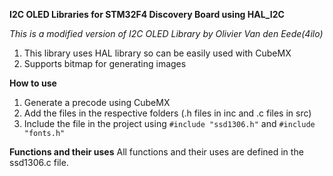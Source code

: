 ﻿**I2C OLED Libraries for STM32F4 Discovery Board using HAL_I2C**

*This is a modified version of I2C OLED Library by  Olivier Van den Eede(4ilo)*

1. This library uses HAL library so can be easily used with CubeMX
2. Supports bitmap for generating images

**How to use**
1. Generate a precode using CubeMX
2. Add the files in the respective folders (.h files in inc and .c files in src)
3. Include the file in the project using `#include "ssd1306.h"` and `#include "fonts.h"`

**Functions and their uses**
All functions and their uses are defined in the ssd1306.c file.

